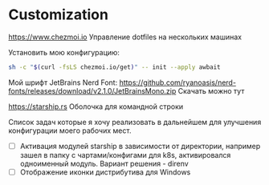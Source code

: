 # Customization

https://www.chezmoi.io
Управление dotfiles на нескольких машинах

Установить мою конфигурацию:
``` bash
sh -c "$(curl -fsLS chezmoi.io/get)" -- init --apply awbait
```

Мой шрифт JetBrains Nerd Font:
https://github.com/ryanoasis/nerd-fonts/releases/download/v2.1.0/JetBrainsMono.zip
Скачать можно тут

https://starship.rs
Оболочка для командной строки

Список задач которые я хочу реализовать в дальнейшем для улучшения конфигурации моего рабочих мест.

- [ ] Активация модулей starship в зависимости от директории, например зашел в папку с чартами/конфигами для k8s, активировался одноименный модуль. Вариант решения - direnv
- [ ] Отображение иконки дистрибутива для Windows